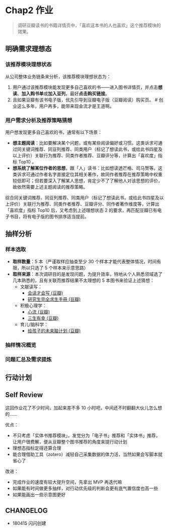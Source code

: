 # Chap2 作业

> 调研豆瓣读书的书籍详情页中，「喜欢这本书的人也喜欢」这个推荐模块的效果。

## 明确需求理想态

### 该推荐模块理想状态

从公司整体业务链条来分析，该推荐模块理想状态为：

1. 用户通过该推荐模块能发现更多自己喜欢的书——进入图书详情页，并点击**想读**、**加入购书单**或**加入豆列**，最好**点击购买链接**。
2. 且如果豆瓣有该书电子版，优先引导到豆瓣电子版（豆瓣阅读）购买页。 # 创业这么多年，用户再多，能带来现金流才是王道啊。

### 用户需求分析及推荐策略猜想

用户想发现更多自己喜欢的书，通常有以下场景：

- **想主题阅读**：比如要解决某个问题，或有某些阅读偏好或习惯。这类诉求可通过同关键词推荐、同豆列推荐、同类用户（标记了想读此书，或给此书四星及以上评价）关联行为推荐、同类作者推荐、豆瓣评分等，计算出「喜欢度」指标 Top10 。
- **想系统了解某位作者的思想**，跟「人」读书：比如想读透芒格、司马贺等。这类诉求可通过作者名字直接定位其相关著作，故同作者推荐在推荐策略中权重较低即可；但若要深入了解某人思想，肯定少不了了解他人对该思想的评价，故依然需要上述主题阅读的推荐策略。

综合同关键词推荐、同豆列推荐、同类用户（标记了想读此书，或给此书四星及以上评价）关联行为推荐、同类作者推荐、豆瓣评分、同作者著作维度等，计算出「喜欢度」指标 Top10 后，又考虑到上述理想状态 2 的要求，再匹配豆瓣已有电子书目，将有电子版的图书排序适当提前。

## 抽样分析

### 样本选取

- **取样数量**：5 本（严谨取样应抽查至少 30 个样本才能代表整体情况，时间有限，所以只选了 5 个样本来示意思路）
- **取样来源**：本次调研目的是发现问题，为提升效率，特地从个人熟悉领域选了几本熟悉的，且有关联而推荐结果不太理想的 5 本图书来验证上述猜想：
	- 文献读写：
		- [会读才会写 (豆瓣)](https://book.douban.com/subject/26655043/)
		- [研究生完全求生手冊 (豆瓣)](https://book.douban.com/subject/27108502/)
	- 积极心理学：
		- [心流 (豆瓣)](https://book.douban.com/subject/27186106/)
		- [三生有幸 (豆瓣)](https://book.douban.com/subject/27663156/)
	- 育儿/脑科学：
		- [给孩子的未来脑计划 (豆瓣)](https://book.douban.com/subject/30185326/)



### 抽样情况概览






### 问题汇总及需求提炼








## 行动计划


## Self Review

这回作业花了不少时间，加起来差不多 10 小时吧，中间还不时翻翻大伙儿怎么想的……

优点：

- 不只考虑「实体书推荐模块」，发觉分为「电子书」推荐和「实体书」推荐，让用户很费解，便从豆瓣整个图书推荐的角度来提行动计划
- 理想态指标定得还算合理
- 能合理借助工具（zotero）减轻自己采集数据的体力活，当然如果会写脚本就省心了

改进：

- 完成作业的速度有较大提升空间，先拿出 MVP 再迭代嘛
- 如果能有时间做更多抽样，对行动优先级的判断会更有底气置信度也高一些
- 如果能画出一些示意图更好


## CHANGELOG  

- 180415 闪闪创建

